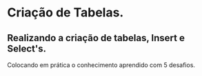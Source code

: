 # Criação de Tabelas.

## Realizando a criação de tabelas, Insert e Select's.

Colocando em prática o conhecimento aprendido com 5 desafios.

